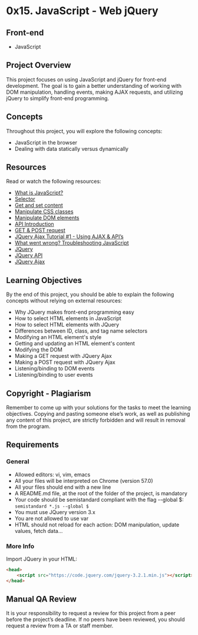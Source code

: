 # 0x15. JavaScript - Web jQuery

## Front-end
- JavaScript

## Project Overview
This project focuses on using JavaScript and jQuery for front-end development. The goal is to gain a better understanding of working with DOM manipulation, handling events, making AJAX requests, and utilizing jQuery to simplify front-end programming.

## Concepts
Throughout this project, you will explore the following concepts:
- JavaScript in the browser
- Dealing with data statically versus dynamically

## Resources
Read or watch the following resources:
- [What is JavaScript?](https://developer.mozilla.org/en-US/docs/Learn/JavaScript/First_steps/What_is_JavaScript)
- [Selector](https://developer.mozilla.org/en-US/docs/Web/CSS/CSS_Selectors)
- [Get and set content](https://developer.mozilla.org/en-US/docs/Web/API/Element)
- [Manipulate CSS classes](https://developer.mozilla.org/en-US/docs/Web/API/Element/classList)
- [Manipulate DOM elements](https://developer.mozilla.org/en-US/docs/Web/API/Document_Object_Model)
- [API Introduction](https://developer.mozilla.org/en-US/docs/Learn/JavaScript/Client-side_web_APIs/Introduction)
- [GET & POST request](https://developer.mozilla.org/en-US/docs/Web/HTTP/Methods)
- [JQuery Ajax Tutorial #1 - Using AJAX & API’s](https://www.youtube.com/watch?v=fEYx8dQr_cQ)
- [What went wrong? Troubleshooting JavaScript](https://developer.mozilla.org/en-US/docs/Learn/JavaScript/First_steps/What_went_wrong)
- [JQuery](https://jquery.com/)
- [JQuery API](https://api.jquery.com/)
- [JQuery Ajax](https://api.jquery.com/category/ajax/)

## Learning Objectives
By the end of this project, you should be able to explain the following concepts without relying on external resources:
- Why JQuery makes front-end programming easy
- How to select HTML elements in JavaScript
- How to select HTML elements with JQuery
- Differences between ID, class, and tag name selectors
- Modifying an HTML element's style
- Getting and updating an HTML element's content
- Modifying the DOM
- Making a GET request with JQuery Ajax
- Making a POST request with JQuery Ajax
- Listening/binding to DOM events
- Listening/binding to user events

## Copyright - Plagiarism
Remember to come up with your solutions for the tasks to meet the learning objectives. Copying and pasting someone else’s work, as well as publishing any content of this project, are strictly forbidden and will result in removal from the program.

## Requirements
### General
- Allowed editors: vi, vim, emacs
- All your files will be interpreted on Chrome (version 57.0)
- All your files should end with a new line
- A README.md file, at the root of the folder of the project, is mandatory
- Your code should be semistandard compliant with the flag --global $: `semistandard *.js --global $`
- You must use JQuery version 3.x
- You are not allowed to use var
- HTML should not reload for each action: DOM manipulation, update values, fetch data…

### More Info
Import JQuery in your HTML:
```html
<head>
    <script src="https://code.jquery.com/jquery-3.2.1.min.js"></script>
</head>
```

## Manual QA Review
It is your responsibility to request a review for this project from a peer before the project’s deadline. If no peers have been reviewed, you should request a review from a TA or staff member.

